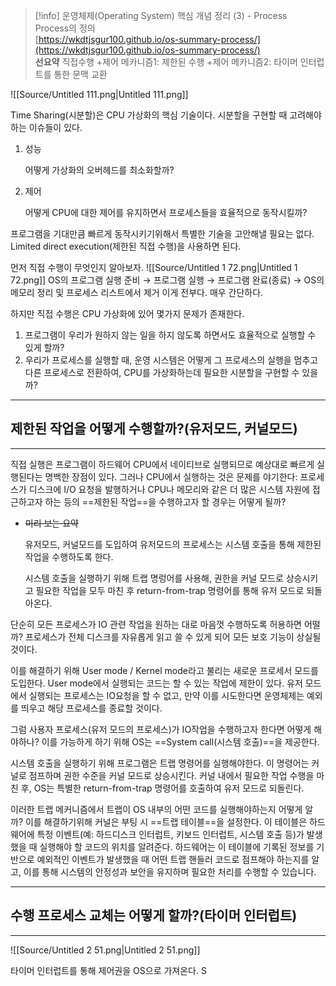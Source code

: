 > [!info] 운영체제(Operating System) 핵심 개념 정리 (3) - Process  
> Process의 정의  
> [https://wkdtjsgur100.github.io/os-summary-process/](https://wkdtjsgur100.github.io/os-summary-process/)  
**선요약**
직접수행
+제어 메카니즘1: 제한된 수행
+제어 메카니즘2: 타이머 인터럽트를 통한 문맥 교환
  
![[Source/Untitled 111.png|Untitled 111.png]]
  
  
  
Time Sharing(시분할)은 CPU 가상화의 핵심 기술이다.
시분할을 구현할 때 고려해야하는 이슈들이 있다.
1. 성능
    
    어떻게 가상화의 오버헤드를 최소화할까?
    
2. 제어
    
    어떻게 CPU에 대한 제어를 유지하면서 프로세스들을 효율적으로 동작시킬까?
    
      
    
프로그램을 기대만큼 빠르게 동작시키기위해서 특별한 기술을 고안해낼 필요는 없다.
Limited direct execution(제한된 직접 수행)을 사용하면 된다.

먼저 직접 수행이 무엇인지 알아보자.
![[Source/Untitled 1 72.png|Untitled 1 72.png]]
OS의 프로그램 실행 준비 → 프로그램 실행 → 프로그램 완료(종료) → OS의 메모리 정리 및 프로세스 리스트에서 제거
이게 전부다. 매우 간단하다.
  
하지만 직접 수행은 CPU 가상화에 있어 몇가지 문제가 존재한다.
1. 프로그램이 우리가 원하지 않는 일을 하지 않도록 하면서도 효율적으로 실행할 수 있게 할까?
2. 우리가 프로세스를 실행할 때, 운영 시스템은 어떻게 그 프로세스의 실행을 멈추고 다른 프로세스로 전환하여, CPU를 가상화하는데 필요한 시분할을 구현할 수 있을까?
  
---
## 제한된 작업을 어떻게 수행할까?(유저모드, 커널모드)
---
직접 실행은 프로그램이 하드웨어 CPU에서 네이티브로 실행되므로 예상대로 빠르게 실행된다는 명백한 장점이 있다.
그러나 CPU에서 실행하는 것은 문제를 야기한다: 프로세스가 디스크에 I/O 요청을 발행하거나 CPU나 메모리와 같은 더 많은 시스템 자원에 접근하고자 하는 등의 ==제한된 작업==을 수행하고자 할 경우는 어떻게 될까?
- ~~미리 보는 요약~~
    
    유저모드, 커널모드를 도입하여 유저모드의 프로세스는 시스템 호출을 통해 제한된 작업을 수행하도록 한다.
    
    시스템 호출을 실행하기 위해 트랩 명렁어를 사용해, 권한을 커널 모드로 상승시키고 필요한 작업을 모두 마친 후 return-from-trap 명령어를 통해 유저 모드로 되돌아온다.
    
  
단순히 모든 프로세스가 IO 관련 작업을 원하는 대로 마음껏 수행하도록 허용하면 어떨까?
프로세스가 전체 디스크를 자유롭게 읽고 쓸 수 있게 되어 모든 보호 기능이 상실될 것이다.
  
이를 해결하기 위해 User mode / Kernel mode라고 불리는 새로운 프로세서 모드를 도입한다.
User mode에서 실행되는 코드는 할 수 있는 작업에 제한이 있다.
유저 모드에서 실행되는 프로세스는 IO요청을 할 수 없고, 만약 이를 시도한다면 운영체제는 예외를 띄우고 해당 프로세스를 종료할 것이다.
  
그럼 사용자 프로세스(유저 모드의 프로세스)가 IO작업을 수행하고자 한다면 어떻게 해야하나?
이를 가능하게 하기 위해 OS는 ==System call(시스템 호출)==을 제공한다.
  
시스템 호출을 실행하기 위해 프로그램은 트랩 명령어를 실행해야한다.
이 명령어는 커널로 점프하며 권한 수준을 커널 모드로 상승시킨다.
커널 내에서 필요한 작업 수행을 마친 후, OS는 특별한 return-from-trap 명령어를 호출하여 유저 모드로 되돌린다.
  
이러한 트랩 메커니즘에서 트랩이 OS 내부의 어떤 코드를 실행해야하는지 어떻게 알까?
이를 해결하기위해 커널은 부팅 시 ==트랩 테이블==을 설정한다.
이 테이블은 하드웨어에 특정 이벤트(예: 하드디스크 인터럽트, 키보드 인터럽트, 시스템 호출 등)가 발생했을 때 실행해야 할 코드의 위치를 알려준다.
하드웨어는 이 테이블에 기록된 정보를 기반으로 예외적인 이벤트가 발생했을 때 어떤 트랩 핸들러 코드로 점프해야 하는지를 알고, 이를 통해 시스템의 안정성과 보안을 유지하며 필요한 처리를 수행할 수 있습니다.
  
---
## 수행 프로세스 교체는 어떻게 할까?(타이머 인터럽트)
---
![[Source/Untitled 2 51.png|Untitled 2 51.png]]
  
타이머 인터럽트를 통해 제어권을 OS으로 가져온다.
S